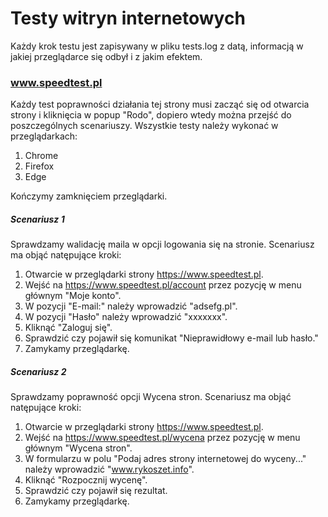 # Testy witryn internetowych

Każdy krok testu jest zapisywany w pliku tests.log z datą, informacją w jakiej przeglądarce się odbył i z jakim efektem.

### www.speedtest.pl
Każdy test poprawności działania tej strony musi zacząć się od otwarcia strony i kliknięcia w popup "Rodo", dopiero wtedy można przejść do poszczególnych scenariuszy. Wszystkie testy należy wykonać w przeglądarkach:
1. Chrome
2. Firefox
3. Edge

Kończymy zamknięciem przeglądarki.

##### Scenariusz 1
Sprawdzamy walidację maila w opcji logowania się na stronie. 
Scenariusz ma objąć natępujące kroki:
1. Otwarcie w przeglądarki strony https://www.speedtest.pl.
2. Wejść na https://www.speedtest.pl/account przez pozycję w menu głównym "Moje konto".
3. W pozycji "E-mail:" należy wprowadzić "adsefg.pl".
4. W pozycji "Hasło" należy wprowadzić "xxxxxxx".
5. Kliknąć "Zaloguj się".
6. Sprawdzić czy pojawił się komunikat "Nieprawidłowy e-mail lub hasło."
7. Zamykamy przeglądarkę.
##### Scenariusz 2
Sprawdzamy poprawność opcji Wycena stron.
Scenariusz ma objąć natępujące kroki:
1. Otwarcie w przeglądarki strony https://www.speedtest.pl.
2. Wejść na https://www.speedtest.pl/wycena przez pozycję w menu głównym "Wycena stron".
3. W formularzu w polu "Podaj adres strony internetowej do wyceny..." należy wprowadzić "www.rykoszet.info".
4. Kliknąć "Rozpocznij wycenę".
5. Sprawdzić czy pojawił się rezultat.
6. Zamykamy przeglądarkę.
